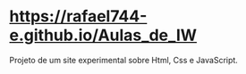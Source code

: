 # https://rafael744-e.github.io/Aulas_de_IW
Projeto de um site experimental sobre Html, Css e JavaScript.
